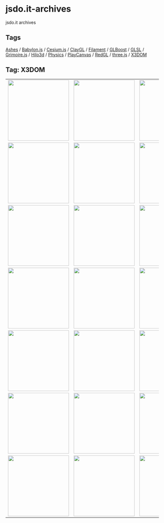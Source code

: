 # jsdo.it-archives
jsdo.it archives

## Tags

[Ashes](../ashes) / [Babylon.js](../babylon.js) / [Cesium.js](../cesium.js) / [ClayGL](../claygl) / [Filament](../filament) / [GLBoost](../glboost) / [GLSL](../glsl) / [Grimoire.js](../grimoire.js) / [Hilo3d](../hilo3d) / [Physics](../physics) / [PlayCanvas](../playcanvas) / [RedGL](../redgl) / [three.js](../three.js) / [X3DOM](../x3dom)

## Tag: X3DOM

<table>
<tr>
<td><a href="https://cx20.github.io/jsdo.it-archives/cx20/S1FS" alt="[WebGL] X3DOM を試してみるテスト（VBO編）"><img src="https://cx20.github.io/jsdo.it-archives/screenshot/S1FS.jpg" width="200" height="200"></a></td>
<td><a href="https://cx20.github.io/jsdo.it-archives/cx20/oKuB" alt="[WebGL] X3DOM を試してみるテスト（その２）（VBO編）"><img src="https://cx20.github.io/jsdo.it-archives/screenshot/oKuB.jpg" width="200" height="200"></a></td>
<td><a href="https://cx20.github.io/jsdo.it-archives/cx20/KKI0" alt="[WebGL] X3DOM を試してみるテスト（その３）（VBO編）"><img src="https://cx20.github.io/jsdo.it-archives/screenshot/KKI0.jpg" width="200" height="200"></a></td>
<td><a href="https://cx20.github.io/jsdo.it-archives/cx20/4rXR" alt="[WebGL] X3DOM を試してみるテスト（その４）（VBO編）"><img src="https://cx20.github.io/jsdo.it-archives/screenshot/4rXR.jpg" width="200" height="200"></a></td>
</tr>
<tr>
<td><a href="https://cx20.github.io/jsdo.it-archives/cx20/ULW2" alt="[WebGL] X3DOMで glTF 2.0形式のデータを表示してみるテスト（調整中）"><img src="https://cx20.github.io/jsdo.it-archives/screenshot/ULW2.jpg" width="200" height="200"></a></td>
<td><a href="https://cx20.github.io/jsdo.it-archives/cx20/MfqJ" alt="[WebGL] X3DOMで glTF 2.0形式のデータを表示してみるテスト（その２）（調整中）"><img src="https://cx20.github.io/jsdo.it-archives/screenshot/MfqJ.jpg" width="200" height="200"></a></td>
<td><a href="https://cx20.github.io/jsdo.it-archives/cx20/Qf82" alt="[WebGL] X3DOMで glTF 2.0形式のデータを表示してみるテスト（その３）（調整中）"><img src="https://cx20.github.io/jsdo.it-archives/screenshot/Qf82.jpg" width="200" height="200"></a></td>
<td><a href="https://cx20.github.io/jsdo.it-archives/cx20/avTB" alt="[WebGL] X3DOMで glTF 2.0形式のデータを表示してみるテスト（その４）（調整中）"><img src="https://cx20.github.io/jsdo.it-archives/screenshot/avTB.jpg" width="200" height="200"></a></td>
</tr>
<tr>
<td><a href="https://cx20.github.io/jsdo.it-archives/cx20/m2Qe" alt="[WebGL] X3DOMで glTF 2.0形式のデータを表示してみるテスト（その５改2）（調整中）"><img src="https://cx20.github.io/jsdo.it-archives/screenshot/m2Qe.jpg" width="200" height="200"></a></td>
<td><a href="https://cx20.github.io/jsdo.it-archives/cx20/s319" alt="[WebGL] X3DOMで glTF 2.0形式のデータを表示してみるテスト（その６）（調整中）"><img src="https://cx20.github.io/jsdo.it-archives/screenshot/s319.jpg" width="200" height="200"></a></td>
<td><a href="https://cx20.github.io/jsdo.it-archives/cx20/eRiI" alt="[WebGL] X3DOMで glTF 2.0形式のデータを表示してみるテスト（その７）（調整中）"><img src="https://cx20.github.io/jsdo.it-archives/screenshot/eRiI.jpg" width="200" height="200"></a></td>
<td><a href="https://cx20.github.io/jsdo.it-archives/cx20/0AVP" alt="[WebGL] X3DOMで glTF 2.0形式のデータを表示してみるテスト（その８）（調整中）"><img src="https://cx20.github.io/jsdo.it-archives/screenshot/0AVP.jpg" width="200" height="200"></a></td>
</tr>
<tr>
<td><a href="https://cx20.github.io/jsdo.it-archives/cx20/UXwH" alt="[WebGL] X3DOMで glTF 2.0形式のデータを表示してみるテスト（その９改）（調整中）"><img src="https://cx20.github.io/jsdo.it-archives/screenshot/UXwH.jpg" width="200" height="200"></a></td>
<td><a href="https://cx20.github.io/jsdo.it-archives/cx20/4tob" alt="[WebGL] X3DOMで glTF 2.0形式のデータを表示してみるテスト（その１０）（調整中）"><img src="https://cx20.github.io/jsdo.it-archives/screenshot/4tob.jpg" width="200" height="200"></a></td>
<td><a href="https://cx20.github.io/jsdo.it-archives/cx20/mIzr" alt="[WebGL] X3DOMで glTF 2.0形式のデータを表示してみるテスト（その１１）（調整中）"><img src="https://cx20.github.io/jsdo.it-archives/screenshot/mIzr.jpg" width="200" height="200"></a></td>
<td><a href="https://cx20.github.io/jsdo.it-archives/cx20/2vGn" alt="[WebGL] X3DOMで glTF 2.0形式のデータを表示してみるテスト（その１２）（調整中）"><img src="https://cx20.github.io/jsdo.it-archives/screenshot/2vGn.jpg" width="200" height="200"></a></td>
</tr>
<tr>
<td><a href="https://cx20.github.io/jsdo.it-archives/cx20/Egmu" alt="[WebGL] X3DOMで glTF 2.0形式のデータを表示してみるテスト（その１３改）"><img src="https://cx20.github.io/jsdo.it-archives/screenshot/Egmu.jpg" width="200" height="200"></a></td>
<td><a href="https://cx20.github.io/jsdo.it-archives/cx20/6ha6" alt="[WebGL] X3DOMで glTF 2.0形式のデータを表示してみるテスト（その１４）（調整中）"><img src="https://cx20.github.io/jsdo.it-archives/screenshot/6ha6.jpg" width="200" height="200"></a></td>
<td><a href="https://cx20.github.io/jsdo.it-archives/cx20/cO0B" alt="[WebGL] X3DOMで glTF 2.0形式のデータを表示してみるテスト（その１５）（調整中）"><img src="https://cx20.github.io/jsdo.it-archives/screenshot/cO0B.jpg" width="200" height="200"></a></td>
<td><a href="https://cx20.github.io/jsdo.it-archives/cx20/ovtd" alt="[WebGL] X3DOMで glTF 2.0形式のデータを表示してみるテスト（その１６）（調整中）"><img src="https://cx20.github.io/jsdo.it-archives/screenshot/ovtd.jpg" width="200" height="200"></a></td>
</tr>
<tr>
<td><a href="https://cx20.github.io/jsdo.it-archives/cx20/6Gw9" alt="[WebGL] X3DOMで glTF 2.0形式のデータを表示してみるテスト（その１７）（調整中）"><img src="https://cx20.github.io/jsdo.it-archives/screenshot/6Gw9.jpg" width="200" height="200"></a></td>
<td><a href="https://cx20.github.io/jsdo.it-archives/cx20/M2wd" alt="[WebGL] X3DOMで glTF 2.0形式のデータを表示してみるテスト（その１８）（調整中）"><img src="https://cx20.github.io/jsdo.it-archives/screenshot/M2wd.jpg" width="200" height="200"></a></td>
<td><a href="https://cx20.github.io/jsdo.it-archives/cx20/ugnm" alt="[WebGL] X3DOMで glTF 2.0形式のデータを表示してみるテスト（その１９改）（調整中）"><img src="https://cx20.github.io/jsdo.it-archives/screenshot/ugnm.jpg" width="200" height="200"></a></td>
<td><a href="https://cx20.github.io/jsdo.it-archives/cx20/qLTi" alt="[WebGL] X3DOMで glTF 2.0形式のデータを表示してみるテスト（その２０）（調整中）"><img src="https://cx20.github.io/jsdo.it-archives/screenshot/qLTi.jpg" width="200" height="200"></a></td>
</tr>
<tr>
<td><a href="https://cx20.github.io/jsdo.it-archives/cx20/UF52" alt="[WebGL] X3DOMで glTF 2.0形式のデータを表示してみるテスト（その２１）（調整中）"><img src="https://cx20.github.io/jsdo.it-archives/screenshot/UF52.jpg" width="200" height="200"></a></td>
<td><a href="https://cx20.github.io/jsdo.it-archives/cx20/m5lL" alt="[WebGL] X3DOMで glTF 2.0形式のデータを表示してみるテスト（その２２）"><img src="https://cx20.github.io/jsdo.it-archives/screenshot/m5lL.jpg" width="200" height="200"></a></td>
<td><a href="https://cx20.github.io/jsdo.it-archives/cx20/2TlY" alt="[WebGL] X3DOM で PBR を試してみるテスト（glTF編）（調整中）"><img src="https://cx20.github.io/jsdo.it-archives/screenshot/2TlY.jpg" width="200" height="200"></a></td>
<td></td>
</tr>
</table>
